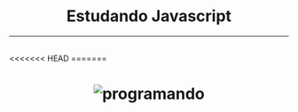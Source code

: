 <h1 align="center" > Estudando Javascript </h1>
<hr> 
<br>
<<<<<<< HEAD
=======
<h1 align="center">

![programando](https://user-images.githubusercontent.com/75100575/152958609-862461d5-a48b-4d3e-b47e-105fd4dd4507.gif)
